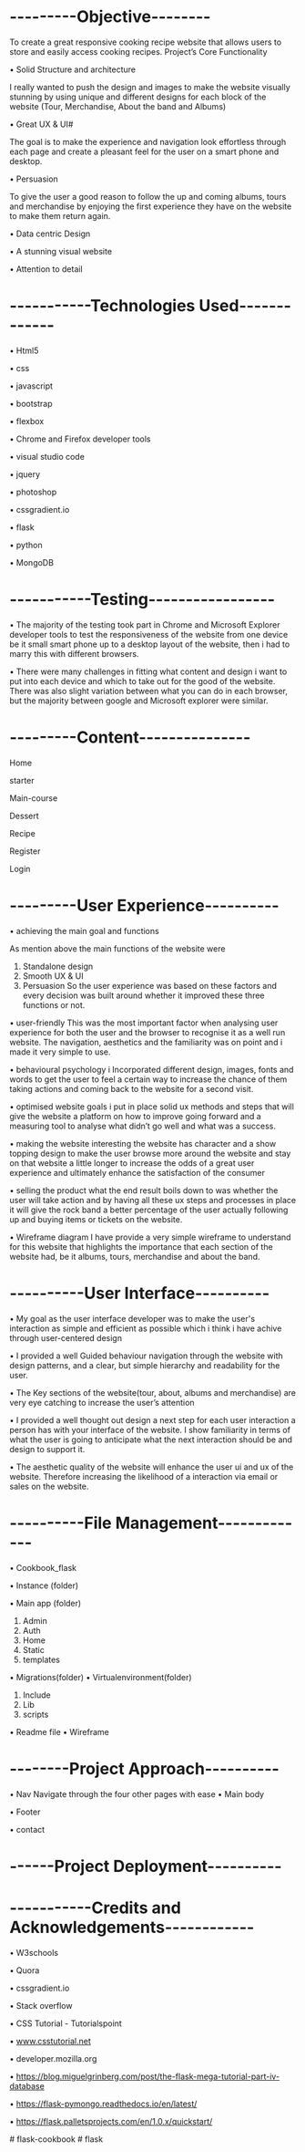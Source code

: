 ﻿



# ---------Objective--------

To create a great responsive cooking recipe website that allows users to store and easily access cooking recipes.
Project’s Core Functionality

•	Solid Structure and architecture

I really wanted to push the design and images to make the website visually stunning by using unique and different designs for each block of the website (Tour, Merchandise, About the band and Albums)


•	Great UX & UI#

The goal is to make the experience and navigation look effortless through each page and create a pleasant feel for the user on a smart phone and desktop. 

•	Persuasion

To give the user a good reason to follow the up and coming albums, tours and merchandise by enjoying the first experience they have on the website to make them return again.

•	Data centric Design


•	A stunning visual website


•	Attention to detail



# -----------Technologies Used-------------

•	Html5

•	css 

•	javascript

•	bootstrap

•	flexbox

•	Chrome and Firefox developer tools

•	visual studio code

•	jquery

•	photoshop

•	cssgradient.io

•	flask

•	python

•	MongoDB


# -----------Testing-----------------

•	The majority of the testing took part in Chrome and Microsoft Explorer developer tools to test the responsiveness of the website from one device be it small smart phone up to a desktop layout of the website, then i had to marry this with different browsers.

•	There were many challenges in fitting what content and design i want to put into each device and which to take out for the good of the website. There was also slight variation between what you can do in each browser, but the majority between google and Microsoft explorer were similar.


# ---------Content---------------

Home

starter

Main-course

Dessert

Recipe

Register

Login


# ---------User Experience----------
•	achieving the main goal and functions

As mention above the main functions of the website were 
1.	Standalone design
2.	Smooth UX & UI
3.	Persuasion
      So the user experience was based on these factors and every decision was built around whether it improved these three functions or not.

•	user-friendly
This was the most important factor when analysing user experience for both the user and the browser to recognise it as a well run website. The navigation, aesthetics and the familiarity was on point and i made it very simple to use. 

•	behavioural psychology
i Incorporated different design, images, fonts and words to get the user to feel a certain way to increase the chance of them taking actions and coming back to the website for a second visit.

•	optimised website goals
i put in place solid ux methods and steps that will give the website a platform on how to improve going forward and a measuring tool to analyse what didn’t go well and what was a success.

•	making the website interesting
the website has character and a show topping design to make the user browse more around the website and stay on that website a little longer to increase the odds of a great user experience and ultimately enhance the satisfaction of the consumer

•	selling the product 
what the end result boils down to was whether the user will take action and by having all these ux steps and processes in place it will give the rock band a better percentage of the user actually following up and buying items or tickets on the website.

•	Wireframe diagram
I have provide a very simple wireframe to understand for this website that highlights the importance that each section of the website had, be it albums, tours, merchandise and about the band.


# ----------User Interface----------

•	My goal as the user interface developer was to make the user's interaction as simple and efficient as possible which i think i have achive through user-centered design

•	I provided a well Guided behaviour navigation through the website with design patterns, and a clear, but simple hierarchy and readability for the user.

•	The Key sections of the website(tour, about, albums and merchandise) are very eye catching to increase the user’s attention

•	I provided a well thought out design a next step for each user interaction a person has with your interface of the website. I show familiarity in terms of what the user is going to anticipate what the next interaction should be and design to support it. 

•	The aesthetic quality of the website will enhance the user ui and ux of the website. Therefore increasing the likelihood of a interaction via email or sales on the website. 


# ----------File Management-------------

•	Cookbook_flask

•	       Instance (folder)


•	       Main app (folder)
1.	Admin
2.	Auth
3.	Home
4.	Static
5.	templates


•	      Migrations(folder)
•	      Virtualenvironment(folder)


1.	Include
2.	Lib
3.	scripts


•	      Readme file
•	      Wireframe



#  --------Project Approach----------
•	Nav
Navigate through the four other pages with ease
•	Main body

•	Footer

•     contact
 
 
 
#  ------Project Deployment----------


# -----------Credits and Acknowledgements------------
•	W3schools

•	Quora 

•	cssgradient.io

•	Stack overflow 

•	CSS Tutorial - Tutorialspoint

•	www.csstutorial.net

•	developer.mozilla.org

•	 https://blog.miguelgrinberg.com/post/the-flask-mega-tutorial-part-iv-database

•	https://flask-pymongo.readthedocs.io/en/latest/

•	https://flask.palletsprojects.com/en/1.0.x/quickstart/



#   f l a s k - c o o k b o o k  
 #   f l a s k  
 